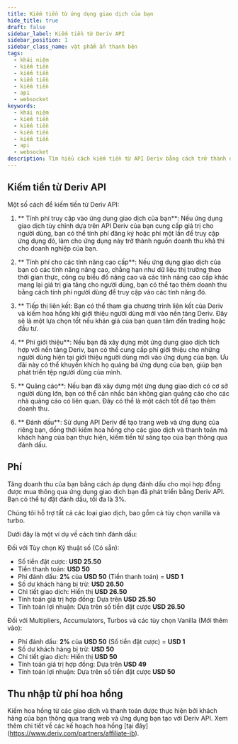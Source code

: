 ```yaml
---
title: Kiếm tiền từ ứng dụng giao dịch của bạn
hide_title: true
draft: false
sidebar_label: Kiếm tiền từ Deriv API
sidebar_position: 1
sidebar_class_name: vật phẩm ẩn thanh bên
tags:
  - khái niệm
  - kiếm tiền
  - kiếm tiền
  - kiếm tiền
  - kiếm tiền
  - api
  - websocket
keywords:
  - khái niệm
  - kiếm tiền
  - kiếm tiền
  - kiếm tiền
  - kiếm tiền
  - api
  - websocket
description: Tìm hiểu cách kiếm tiền từ API Deriv bằng cách trở thành đối tác liên kết Deriv, quảng cáo trên ứng dụng giao dịch của bạn hoặc cung cấp các tính năng cao cấp.
---
```


## Kiếm tiền từ Deriv API

Một số cách để kiếm tiền từ Deriv API:

1. \*\* Tính phí truy cập vào ứng dụng giao dịch của bạn\*\*: Nếu ứng dụng giao dịch tùy chỉnh dựa trên API Deriv của bạn cung cấp giá trị cho người dùng, bạn có thể tính phí đăng ký hoặc phí một lần để truy cập ứng dụng đó, làm cho ứng dụng này trở thành nguồn doanh thu khả thi cho doanh nghiệp của bạn.

2. \*\* Tính phí cho các tính năng cao cấp\*\*: Nếu ứng dụng giao dịch của bạn có các tính năng nâng cao, chẳng hạn như dữ liệu thị trường theo thời gian thực, công cụ biểu đồ nâng cao và các tính năng cao cấp khác mang lại giá trị gia tăng cho người dùng, bạn có thể tạo thêm doanh thu bằng cách tính phí người dùng để truy cập vào các tính năng đó.

3. \*\* Tiếp thị liên kết: Bạn có thể tham gia chương trình liên kết của Deriv và kiếm hoa hồng khi giới thiệu người dùng mới vào nền tảng Deriv. Đây sẽ là một lựa chọn tốt nếu khán giả của bạn quan tâm đến trading hoặc đầu tư.

4. \*\* Phí giới thiệu\*\*: Nếu bạn đã xây dựng một ứng dụng giao dịch tích hợp với nền tảng Deriv, bạn có thể cung cấp phí giới thiệu cho những người dùng hiện tại giới thiệu người dùng mới vào ứng dụng của bạn. Ưu đãi này có thể khuyến khích họ quảng bá ứng dụng của bạn, giúp bạn phát triển tệp người dùng của mình.

5. \*\* Quảng cáo\*\*: Nếu bạn đã xây dựng một ứng dụng giao dịch có cơ sở người dùng lớn, bạn có thể cân nhắc bán không gian quảng cáo cho các nhà quảng cáo có liên quan. Đây có thể là một cách tốt để tạo thêm doanh thu.

6. \*\* Đánh dấu\*\*: Sử dụng API Deriv để tạo trang web và ứng dụng của riêng bạn, đồng thời kiếm hoa hồng cho các giao dịch và thanh toán mà khách hàng của bạn thực hiện, kiếm tiền từ sáng tạo của bạn thông qua đánh dấu.

## Phí

Tăng doanh thu của bạn bằng cách áp dụng đánh dấu cho mọi hợp đồng được mua thông qua ứng dụng giao dịch bạn đã phát triển bằng Deriv API. Bạn có thể tự đặt đánh dấu, tối đa là 3%.

Chúng tôi hỗ trợ tất cả các loại giao dịch, bao gồm cả tùy chọn vanilla và turbo.

Dưới đây là một ví dụ về cách tính đánh dấu:

Đối với Tùy chọn Kỹ thuật số (Có sẵn):

- Số tiền đặt cược: **USD 25.50**
- Tiền thanh toán: **USD 50**
- Phí đánh dấu: **2%** của **USD 50** (Tiền thanh toán) = **USD 1**
- Số dư khách hàng bị trừ: **USD 26.50**
- Chi tiết giao dịch: Hiển thị **USD 26.50**
- Tính toán giá trị hợp đồng: Dựa trên **USD 25.50**
- Tính toán lợi nhuận: Dựa trên số tiền đặt cược **USD 26.50**

Đối với Multipliers, Accumulators, Turbos và các tùy chọn Vanilla (Mới thêm vào):

- Phí đánh dấu: **2%** của **USD 50** (Số tiền đặt cược) = **USD 1**
- Số dư khách hàng bị trừ: **USD 50**
- Chi tiết giao dịch: Hiển thị **USD 50**
- Tính toán giá trị hợp đồng: Dựa trên **USD 49**
- Tính toán lợi nhuận: Dựa trên số tiền đặt cược **USD 50**

## Thu nhập từ phí hoa hồng

Kiếm hoa hồng từ các giao dịch và thanh toán được thực hiện bởi khách hàng của bạn thông qua trang web và ứng dụng bạn tạo với Deriv API. Xem thêm chi tiết về các kế hoạch hoa hồng [tại đây] (https://www.deriv.com/partners/affiliate-ib).
